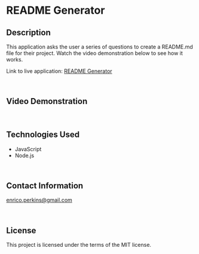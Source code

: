 # README Generator

## Description
This application asks the user a series of questions to create a README.md file for their project. Watch the video demonstration below to see how it works.

Link to live application: [README Generator](https://evperkinsjr.github.io/readme-generator/)

<p>&nbsp</p>

## Video Demonstration


<p>&nbsp</p>

## Technologies Used
- JavaScript
- Node.js

<p>&nbsp</p>

## Contact Information
<enrico.perkins@gmail.com>

<p>&nbsp</p>

## License
This project is licensed under the terms of the MIT license.